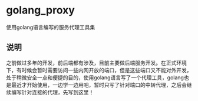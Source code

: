 # golang_proxy
使用golang语言编写的服务代理工具集

## 说明
之前做过多年的开发，前后端都有涉及，目前主要做后端服务开发。在正式环境下，有时候会暂时需要访问一些内网开放的端口，但是这些端口又不能对外开发，处于稍微安全一点和便捷的目的，使用golang语言写了一个代理工具，golang也是最近才开始使用，一边学一边用吧，暂时只写了针对端口的中转代理，之后会继续编写针对连接的代理，先写到这里！
